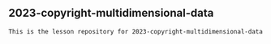 ## 2023-copyright-multidimensional-data

    This is the lesson repository for 2023-copyright-multidimensional-data
